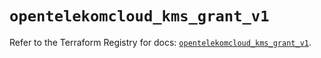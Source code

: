 # `opentelekomcloud_kms_grant_v1`

Refer to the Terraform Registry for docs: [`opentelekomcloud_kms_grant_v1`](https://registry.terraform.io/providers/opentelekomcloud/opentelekomcloud/1.36.9/docs/resources/kms_grant_v1).
